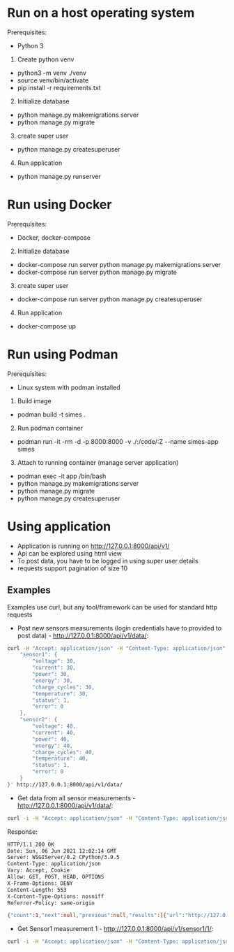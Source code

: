 # Run on a host operating system
Prerequisites:
- Python 3

1) Create python venv
- python3 -m venv ./venv
- source venv/bin/activate
- pip install -r requirements.txt

2) Initialize database
- python manage.py makemigrations server
- python manage.py migrate

3) create super user
- python manage.py createsuperuser

4) Run application
- python manage.py runserver

# Run using Docker
Prerequisites:
- Docker, docker-compose

2) Initialize database
- docker-compose run server python manage.py makemigrations server
- docker-compose run server python manage.py migrate

3) create super user
- docker-compose run server python manage.py createsuperuser

4) Run application
- docker-compose up

# Run using Podman
Prerequisites:
- Linux system with podman installed

1) Build image
- podman build -t simes .

2) Run podman container
- podman run -it -rm -d -p 8000:8000 -v ./:/code/:Z --name simes-app simes

3) Attach to running container (manage server application)
- podman exec -it app /bin/bash
- python manage.py makemigrations server
- python manage.py migrate
- python manage.py createsuperuser


# Using application
- Application is running on http://127.0.0.1:8000/api/v1/
- Api can be explored using html view
- To post data, you have to be logged in using super user details
- requests support pagination of size 10

## Examples
Examples use curl, but any tool/framework can be used for standard http requests

- Post new sensors measurements (login credentials have to provided to post data) - http://127.0.0.1:8000/api/v1/data/:
```bash
curl -H "Accept: application/json" -H "Content-Type: application/json" -X POST -u USER_NAME:USER_PASSWORD -d ' { 
    "sensor1": {
        "voltage": 30,
        "current": 30,
        "power": 30,
        "energy": 30,
        "charge_cycles": 30,
        "temperature": 30,
        "status": 1,
        "error": 0
    },
    "sensor2": {
        "voltage": 40,
        "current": 40,
        "power": 40,
        "energy": 40,
        "charge_cycles": 40,
        "temperature": 40,
        "status": 1,
        "error": 0
    }
}' http://127.0.0.1:8000/api/v1/data/
```

- Get data from all sensor measurements - http://127.0.0.1:8000/api/v1/data/:
```bash
curl -i -H "Accept: application/json" -H "Content-Type: application/json" -X GET http://127.0.0.1:8000/api/v1/data/
```

Response:
```bash
HTTP/1.1 200 OK
Date: Sun, 06 Jun 2021 12:02:14 GMT
Server: WSGIServer/0.2 CPython/3.9.5
Content-Type: application/json
Vary: Accept, Cookie
Allow: GET, POST, HEAD, OPTIONS
X-Frame-Options: DENY
Content-Length: 553
X-Content-Type-Options: nosniff
Referrer-Policy: same-origin

{"count":1,"next":null,"previous":null,"results":[{"url":"http://127.0.0.1:8000/api/v1/data/1/","id":1,"sensor1":{"url":"http://127.0.0.1:8000/api/v1/sensor1/1/","id":1,"voltage":30.0,"current":30.0,"power":30.0,"energy":30.0,"charge_cycles":30.0,"temperature":30.0,"status":30,"error":50,"time":"2021-06-06T12:00:08.071676Z"},"sensor2":{"url":"http://127.0.0.1:8000/api/v1/sensor2/1/","id":1,"voltage":40.0,"current":40.0,"power":40.0,"energy":40.0,"charge_cycles":40.0,"temperature":40.0,"status":40,"error":50,"time":"2021-06-06T12:00:08.136530Z"}}]}
```

- Get Sensor1 measurement 1 - http://127.0.0.1:8000/api/v1/sensor1/1/:
```bash
curl -i -H "Accept: application/json" -H "Content-Type: application/json" -X GET http://127.0.0.1:8000/api/v1/sensor1/1/
```